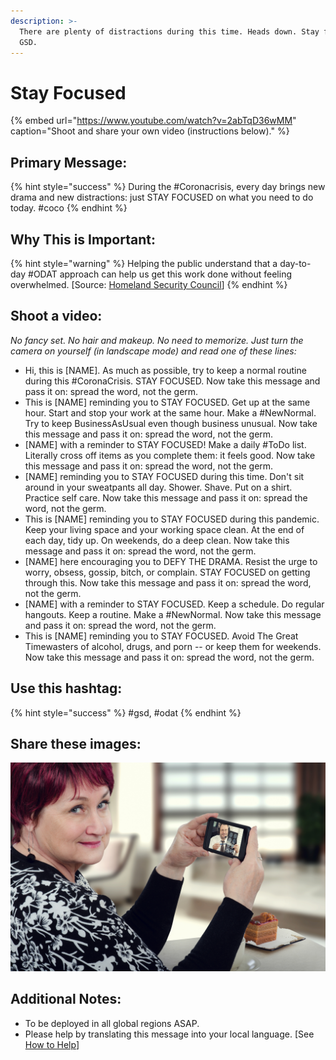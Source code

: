 ```yaml
---
description: >-
  There are plenty of distractions during this time. Heads down. Stay focused.
  GSD.
---
```


# Stay Focused

{% embed url="https://www.youtube.com/watch?v=2abTqD36wMM" caption="Shoot and share your own video \(instructions below\)." %}

## Primary Message:

{% hint style="success" %}
During the \#Coronacrisis, every day brings new drama and new distractions: just STAY FOCUSED on what you need to do today. \#coco
{% endhint %}

## Why This is Important:

{% hint style="warning" %}
Helping the public understand that a day-to-day \#ODAT approach can help us get this work done without feeling overwhelmed. \[Source: [Homeland Security Council](https://www.cdc.gov/flu/pandemic-resources/pdf/pandemic-influenza-strategy-2005.pdf)\]
{% endhint %}

## Shoot a video:

_No fancy set. No hair and makeup. No need to memorize. Just turn the camera on yourself \(in landscape mode\) and read one of these lines:_

* Hi, this is \[NAME\]. As much as possible, try to keep a normal routine during this \#CoronaCrisis. STAY FOCUSED. Now take this message and pass it on: spread the word, not the germ. 
* This is \[NAME\] reminding you to STAY FOCUSED. Get up at the same hour. Start and stop your work at the same hour. Make a \#NewNormal. Try to keep BusinessAsUsual even though business unusual. Now take this message and pass it on: spread the word, not the germ. 
* \[NAME\] with a reminder to STAY FOCUSED! Make a daily \#ToDo list. Literally cross off items as you complete them: it feels good. Now take this message and pass it on: spread the word, not the germ. 
* \[NAME\] reminding you to STAY FOCUSED during this time. Don't sit around in your sweatpants all day. Shower. Shave. Put  on a shirt. Practice self care. Now take this message and pass it on: spread the word, not the germ. 
* This is \[NAME\] reminding you to STAY FOCUSED during this pandemic. Keep your living space and your working space clean. At the end of each day, tidy up. On weekends, do a deep clean. Now take this message and pass it on: spread the word, not the germ. 
* \[NAME\] here encouraging you to DEFY THE DRAMA. Resist the urge to worry, obsess, gossip, bitch, or complain. STAY FOCUSED on getting through this. Now take this message and pass it on: spread the word, not the germ. 
* \[NAME\] with a reminder to STAY FOCUSED. Keep a schedule. Do regular hangouts. Keep a routine. Make a \#NewNormal. Now take this message and pass it on: spread the word, not the germ. 
* This is \[NAME\] reminding you to STAY FOCUSED. Avoid The Great Timewasters of alcohol, drugs, and porn -- or keep them for weekends. Now take this message and pass it on: spread the word, not the germ. 

## Use this hashtag:

{% hint style="success" %}
\#gsd, \#odat
{% endhint %}

## Share these images:

![](../.gitbook/assets/bigstock--207258985.jpg)

## Additional Notes:

* To be deployed in all global regions ASAP.
* Please help by translating this message into your local language. \[See [How to Help](../how-to-help.md)\]

